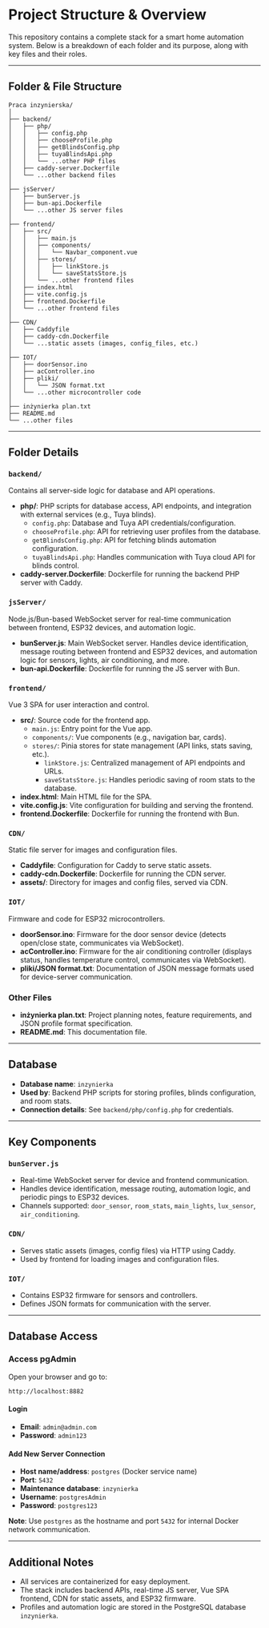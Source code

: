 # Project Structure & Overview

This repository contains a complete stack for a smart home automation system. Below is a breakdown of each folder and its purpose, along with key files and their roles.

---

## Folder & File Structure

```
Praca inzynierska/
│
├── backend/
│   ├── php/
│   │   ├── config.php
│   │   ├── chooseProfile.php
│   │   ├── getBlindsConfig.php
│   │   ├── tuyaBlindsApi.php
│   │   └── ...other PHP files
│   ├── caddy-server.Dockerfile
│   └── ...other backend files
│
├── jsServer/
│   ├── bunServer.js
│   ├── bun-api.Dockerfile
│   └── ...other JS server files
│
├── frontend/
│   ├── src/
│   │   ├── main.js
│   │   ├── components/
│   │   │   └── Navbar_component.vue
│   │   ├── stores/
│   │   │   ├── linkStore.js
│   │   │   └── saveStatsStore.js
│   │   └── ...other frontend files
│   ├── index.html
│   ├── vite.config.js
│   ├── frontend.Dockerfile
│   └── ...other frontend files
│
├── CDN/
│   ├── Caddyfile
│   ├── caddy-cdn.Dockerfile
│   └── ...static assets (images, config_files, etc.)
│
├── IOT/
│   ├── doorSensor.ino
│   ├── acController.ino
│   ├── pliki/
│   │   └── JSON format.txt
│   └── ...other microcontroller code
│
├── inżynierka plan.txt
├── README.md
└── ...other files
```

---

## Folder Details

### `backend/`
Contains all server-side logic for database and API operations.

- **php/**: PHP scripts for database access, API endpoints, and integration with external services (e.g., Tuya blinds).
  - `config.php`: Database and Tuya API credentials/configuration.
  - `chooseProfile.php`: API for retrieving user profiles from the database.
  - `getBlindsConfig.php`: API for fetching blinds automation configuration.
  - `tuyaBlindsApi.php`: Handles communication with Tuya cloud API for blinds control.
- **caddy-server.Dockerfile**: Dockerfile for running the backend PHP server with Caddy.

### `jsServer/`
Node.js/Bun-based WebSocket server for real-time communication between frontend, ESP32 devices, and automation logic.

- **bunServer.js**: Main WebSocket server. Handles device identification, message routing between frontend and ESP32 devices, and automation logic for sensors, lights, air conditioning, and more.
- **bun-api.Dockerfile**: Dockerfile for running the JS server with Bun.

### `frontend/`
Vue 3 SPA for user interaction and control.

- **src/**: Source code for the frontend app.
  - `main.js`: Entry point for the Vue app.
  - `components/`: Vue components (e.g., navigation bar, cards).
  - `stores/`: Pinia stores for state management (API links, stats saving, etc.).
    - `linkStore.js`: Centralized management of API endpoints and URLs.
    - `saveStatsStore.js`: Handles periodic saving of room stats to the database.
- **index.html**: Main HTML file for the SPA.
- **vite.config.js**: Vite configuration for building and serving the frontend.
- **frontend.Dockerfile**: Dockerfile for running the frontend with Bun.

### `CDN/`
Static file server for images and configuration files.

- **Caddyfile**: Configuration for Caddy to serve static assets.
- **caddy-cdn.Dockerfile**: Dockerfile for running the CDN server.
- **assets/**: Directory for images and config files, served via CDN.

### `IOT/`
Firmware and code for ESP32 microcontrollers.

- **doorSensor.ino**: Firmware for the door sensor device (detects open/close state, communicates via WebSocket).
- **acController.ino**: Firmware for the air conditioning controller (displays status, handles temperature control, communicates via WebSocket).
- **pliki/JSON format.txt**: Documentation of JSON message formats used for device-server communication.

### Other Files

- **inżynierka plan.txt**: Project planning notes, feature requirements, and JSON profile format specification.
- **README.md**: This documentation file.

---

## Database

- **Database name**: `inzynierka`
- **Used by**: Backend PHP scripts for storing profiles, blinds configuration, and room stats.
- **Connection details**: See `backend/php/config.php` for credentials.

---

## Key Components

### `bunServer.js`
- Real-time WebSocket server for device and frontend communication.
- Handles device identification, message routing, automation logic, and periodic pings to ESP32 devices.
- Channels supported: `door_sensor`, `room_stats`, `main_lights`, `lux_sensor`, `air_conditioning`.

### `CDN/`
- Serves static assets (images, config files) via HTTP using Caddy.
- Used by frontend for loading images and configuration files.

### `IOT/`
- Contains ESP32 firmware for sensors and controllers.
- Defines JSON formats for communication with the server.

---

## Database Access

### Access pgAdmin

Open your browser and go to:
```
http://localhost:8882
```

#### Login
- **Email**: `admin@admin.com`
- **Password**: `admin123`

#### Add New Server Connection

- **Host name/address**: `postgres` (Docker service name)
- **Port**: `5432`
- **Maintenance database**: `inzynierka`
- **Username**: `postgresAdmin`
- **Password**: `postgres123`

**Note**: Use `postgres` as the hostname and port `5432` for internal Docker network communication.

---

## Additional Notes

- All services are containerized for easy deployment.
- The stack includes backend APIs, real-time JS server, Vue SPA frontend, CDN for static assets, and ESP32 firmware.
- Profiles and automation logic are stored in the PostgreSQL database `inzynierka`.

